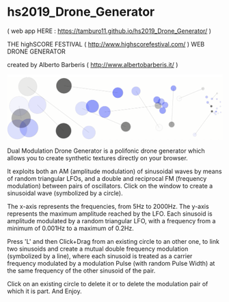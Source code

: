 # hs2019_Drone_Generator 
( web app HERE : https://tamburo11.github.io/hs2019_Drone_Generator/ )

THE highSCORE FESTIVAL ( http://www.highscorefestival.com/ ) WEB DRONE GENERATOR

created by Alberto Barberis ( http://www.albertobarberis.it/ )

![alt text](https://github.com/tamburo11/hs2019_Drone_Generator/blob/master/drone.png)

Dual Modulation Drone Generator is a polifonic drone generator which allows you to create synthetic textures directly on your browser. 

It exploits both an AM (amplitude modulation) of sinusoidal waves by means of random triangular LFOs, and a double and reciprocal FM (frequency modulation) between pairs of oscillators. Click on the window to create a sinusoidal wave (symbolized by a circle). 

The x-axis represents the frequencies, from 5Hz to 2000Hz. The y-axis represents the maximum amplitude reached by the LFO. Each sinusoid is amplitude modulated by a random triangular LFO, with a frequency from a minimum of 0.001Hz to a maximum of 0.2Hz. 

Press 'L' and then Click+Drag from an existing circle to an other one, to link two sinusoids and create a mutual double frequency modulation (symbolized by a line), where each sinusoid is treated as a carrier frequency modulated by a modulation Pulse (with random Pulse Width) at the same frequency of the other sinusoid of the pair. 

Click on an existing circle to delete it or to delete the modulation pair of which it is part. And Enjoy.
